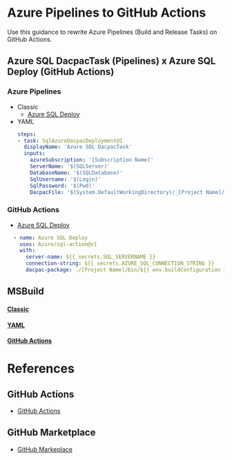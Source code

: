 # Azure Pipelines to GitHub Actions
Use this guidance to rewrite Azure Pipelines (Build and Release Tasks) on GitHub Actions.

## Azure SQL DacpacTask (Pipelines) x Azure SQL Deploy (GitHub Actions)

### Azure Pipelines
- Classic
  - [Azure SQL Deploy](https://github.com/microsoft/azure-pipelines-tasks/tree/master/Tasks/SqlAzureDacpacDeploymentV1)
- YAML
  ```yaml
  steps:
  - task: SqlAzureDacpacDeployment@1
    displayName: 'Azure SQL DacpacTask'
    inputs:
      azureSubscription: '[Subscription Name]'
      ServerName: '$(SQLServer)'
      DatabaseName: '$(SQLDatabase)'
      SqlUsername: '$(Login)'
      SqlPassword: '$(Pwd)'
      DacpacFile: '$(System.DefaultWorkingDirectory)/_[Project Name]/drop/[Project Name]/bin/Release/[Project Name].dacpac'
  ```
### GitHub Actions
- [Azure SQL Deploy](https://github.com/marketplace/actions/azure-sql-deploy)
```yaml
  - name: Azure SQL Deploy
    uses: Azure/sql-action@v1
    with:
      server-name: ${{ secrets.SQL_SERVERNAME }}
      connection-string: ${{ secrets.AZURE_SQL_CONNECTION_STRING }}
      dacpac-package: ./[Project Name]/bin/${{ env.buildConfiguration }}/GHA-SSDT.dacpac
```

## MSBuild
#### [Classic](#tab/classic/)
#### [YAML](#tab/yaml/)
#### [GitHub Actions](#tab/gha/)

# References
## GitHub Actions
- [GitHub Actions](https://github.com/features/actions)
## GitHub Marketplace
- [GitHub Markeplace](https://github.com/marketplace?type=actions)
